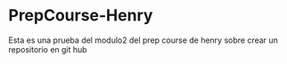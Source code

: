 # PrepCourse-Henry
Esta es una prueba del modulo2 del prep course de henry sobre crear un repositorio en git hub
